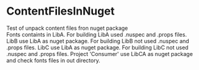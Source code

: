 # ContentFilesInNuget
Test of unpack content files fron nuget package  
Fonts containts in  LibA. For building LibA used .nuspec and .props files. LibB use LibA as nuget package. For building LibB not used .nuspec and .props files. LibC use LibA as nuget package. For building LibC not used .nuspec and .props files. Project 'Consumer' use LibCA as nuget package and check fonts files in out directory.
